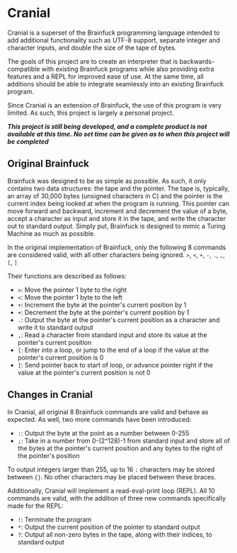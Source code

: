 # Cranial

Cranial is a superset of the Brainfuck programming language intended to add additional functionality such as UTF-8 support,
separate integer and character inputs, and double the size of the tape of bytes.

The goals of this project are to create an interpreter that is backwards-compatible with existing Brainfuck programs while also providing
extra features and a REPL for improved ease of use. At the same time, all additions should be able to integrate seamlessly into an existing
Brainfuck program.

Since Cranial is an extension of Brainfuck, the use of this program is very limited. As such, this project is largely a personal project.

***This project is still being developed, and a complete product is not available at this time. No set time can be given as to when this project will be completed***

## Original Brainfuck

Brainfuck was designed to be as simple as possible. As such, it only contains two data structures: the tape and the pointer.
The tape is, typically, an array of 30,000 bytes (unsigned characters in C) and the pointer is the current index being looked at
when the program is running. This pointer can move forward and backward, increment and decrement the value of a byte, accept a character
as input and store it in the tape, and write the character out to standard output. Simply put, Brainfuck is designed to mimic a Turing Machine
as much as possible.

In the original implementation of Brainfuck, only the following 8 commands are considered valid, with all other characters being ignored.
`>`, `<`, `+`, `-`, `.`, `,`, `[`, `]`

Their functions are described as follows:

* `>`: Move the pointer 1 byte to the right
* `<`: Move the pointer 1 byte to the left
* `+`: Increment the byte at the pointer's current position by 1
* `+`: Decrement the byte at the pointer's current position by 1
* `.`: Output the byte at the pointer's current position as a character and write it to standard output
* `,`: Read a character from standard input and store its value at the pointer's current position
* `[`: Enter into a loop, or jump to the end of a loop if the value at the pointer's current position is 0
* `]`: Send pointer back to start of loop, or advance pointer right if the value at the pointer's current position is not 0

## Changes in Cranial

In Cranial, all original 8 Brainfuck commands are valid and behave as expected. As well, two more commands have been introduced:

* `:`: Output the byte at the point as a number between 0-255
* `;`: Take in a number from 0-(2^128)-1 from standard input and store all of the bytes at the pointer's current position and any bytes to the right of the pointer's position

To output integers larger than 255, up to 16 `:` characters may be stored between `{}`. No other characters may be placed between these braces.

Additionally, Cranial will implement a read-eval-print loop (REPL). All 10 commands are valid, with the addition of three new commands
specifically made for the REPL:

* `!`: Terminate the program
* `*`: Output the current position of the pointer to standard output
* `?`: Output all non-zero bytes in the tape, along with their indices, to standard output

